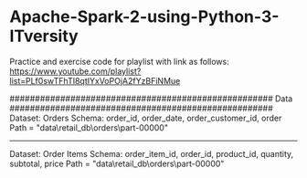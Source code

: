 # Apache-Spark-2-using-Python-3-ITversity
Practice and exercise code for playlist with link as follows:  
https://www.youtube.com/playlist?list=PLf0swTFhTI8qtIYxVoPOjA2fYzBFiNMue

####################################################
                    Data
####################################################
Dataset: Orders
Schema: order_id, order_date, order_customer_id, order
Path = "data\\retail_db\\orders\\part-00000"
______________________________________________________

Dataset: Order Items
Schema: order_item_id, order_id, product_id, quantity, subtotal, price
Path = "data\\retail_db\\orders\\part-00000"